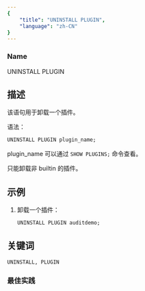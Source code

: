 ```yaml
---
{
    "title": "UNINSTALL PLUGIN",
    "language": "zh-CN"
}
---
```


<!--
Licensed to the Apache Software Foundation (ASF) under one
or more contributor license agreements.  See the NOTICE file
distributed with this work for additional information
regarding copyright ownership.  The ASF licenses this file
to you under the Apache License, Version 2.0 (the
"License"); you may not use this file except in compliance
with the License.  You may obtain a copy of the License at

  http://www.apache.org/licenses/LICENSE-2.0

Unless required by applicable law or agreed to in writing,
software distributed under the License is distributed on an
"AS IS" BASIS, WITHOUT WARRANTIES OR CONDITIONS OF ANY
KIND, either express or implied.  See the License for the
specific language governing permissions and limitations
under the License.
-->



### Name

UNINSTALL PLUGIN

## 描述

该语句用于卸载一个插件。

语法：

```sql
UNINSTALL PLUGIN plugin_name;
```

 plugin_name 可以通过 `SHOW PLUGINS;` 命令查看。

只能卸载非 builtin 的插件。

## 示例

1. 卸载一个插件：

    ```sql
    UNINSTALL PLUGIN auditdemo;
    ```

## 关键词

    UNINSTALL, PLUGIN

### 最佳实践


